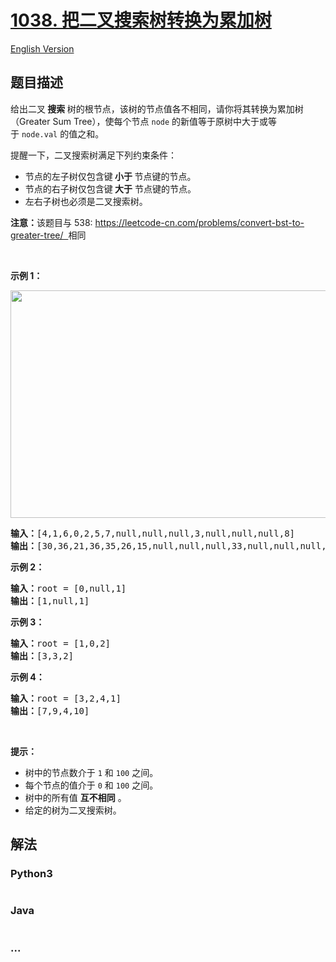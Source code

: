 # [1038. 把二叉搜索树转换为累加树](https://leetcode-cn.com/problems/binary-search-tree-to-greater-sum-tree)

[English Version](https://github.com/yanglr/leetcode-ac/blob/master/assets/1000-1099/1038.Binary%20Search%20Tree%20to%20Greater%20Sum%20Tree/README_EN.md)

## 题目描述

<!-- 这里写题目描述 -->

<p>给出二叉<strong> 搜索 </strong>树的根节点，该树的节点值各不相同，请你将其转换为累加树（Greater Sum Tree），使每个节点 <code>node</code>&nbsp;的新值等于原树中大于或等于&nbsp;<code>node.val</code>&nbsp;的值之和。</p>

<p>提醒一下，二叉搜索树满足下列约束条件：</p>

<ul>
	<li>节点的左子树仅包含键<strong> 小于 </strong>节点键的节点。</li>
	<li>节点的右子树仅包含键<strong> 大于</strong> 节点键的节点。</li>
	<li>左右子树也必须是二叉搜索树。</li>
</ul>

<p><strong>注意：</strong>该题目与 538:&nbsp;<a href="https://leetcode-cn.com/problems/convert-bst-to-greater-tree/">https://leetcode-cn.com/problems/convert-bst-to-greater-tree/&nbsp; </a>相同</p>

<p>&nbsp;</p>

<p><strong>示例 1：</strong></p>

<p><strong><img alt="" src="https://cdn.jsdelivr.net/gh/yanglr/leetcode-ac@master/assets/1000-1099/1038.Binary%20Search%20Tree%20to%20Greater%20Sum%20Tree/images/tree.png" style="height: 364px; width: 534px;"></strong></p>

<pre><strong>输入：</strong>[4,1,6,0,2,5,7,null,null,null,3,null,null,null,8]
<strong>输出：</strong>[30,36,21,36,35,26,15,null,null,null,33,null,null,null,8]
</pre>

<p><strong>示例 2：</strong></p>

<pre><strong>输入：</strong>root = [0,null,1]
<strong>输出：</strong>[1,null,1]
</pre>

<p><strong>示例 3：</strong></p>

<pre><strong>输入：</strong>root = [1,0,2]
<strong>输出：</strong>[3,3,2]
</pre>

<p><strong>示例 4：</strong></p>

<pre><strong>输入：</strong>root = [3,2,4,1]
<strong>输出：</strong>[7,9,4,10]
</pre>

<p>&nbsp;</p>

<p><strong>提示：</strong></p>

<ul>
	<li>树中的节点数介于 <code>1</code> 和 <code>100</code> 之间。</li>
	<li>每个节点的值介于&nbsp;<code>0</code> 和&nbsp;<code>100</code>&nbsp;之间。</li>
	<li>树中的所有值 <strong>互不相同</strong> 。</li>
	<li>给定的树为二叉搜索树。</li>
</ul>


## 解法

<!-- 这里可写通用的实现逻辑 -->

<!-- tabs:start -->

### **Python3**

<!-- 这里可写当前语言的特殊实现逻辑 -->

```python

```

### **Java**

<!-- 这里可写当前语言的特殊实现逻辑 -->

```java

```

### **...**

```

```

<!-- tabs:end -->
